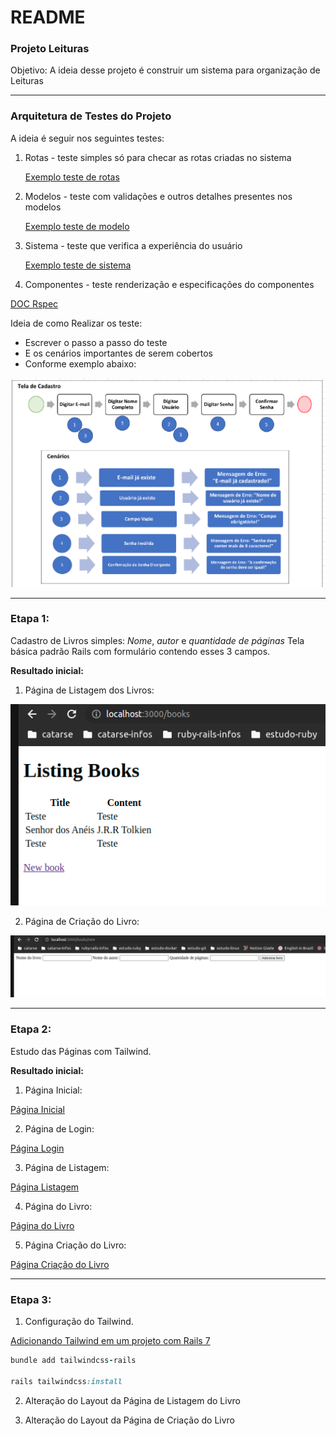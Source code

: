 # README

### Projeto Leituras

Objetivo: A ideia desse projeto é construir um sistema para organização de Leituras

___

### Arquitetura de Testes do Projeto
A ideia é seguir nos seguintes testes:
  1. Rotas - teste simples só para checar as rotas criadas no sistema

     [Exemplo teste de rotas](https://dev.to/xandekk/testando-routes-em-rspec-rails-cbj)

  2. Modelos - teste com validações e outros detalhes presentes nos modelos

     [Exemplo teste de modelo](https://semaphoreci.com/community/tutorials/how-to-test-rails-models-with-rspec)

  3. Sistema - teste que verifica a experiência do usuário

     [Exemplo teste de sistema](https://rubyyagi.com/intro-rspec-capybara-testing/)

  4. Componentes - teste renderização e especificações do componentes

  [DOC Rspec](https://rspec.info/documentation/3.6/rspec-expectations/RSpec.html)


Ideia de como Realizar os teste:

* Escrever o passo a passo do teste
* E os cenários importantes de serem cobertos
* Conforme exemplo abaixo:

![Alt text](readme_images/scenario_test.png)


____

### Etapa 1:
Cadastro de Livros simples: *Nome*, *autor* e *quantidade de páginas*
Tela básica padrão Rails com formulário contendo esses 3 campos.

**Resultado inicial:**

  1. Página de Listagem dos Livros:

  ![books](readme_images/first_step/books.png)

  2. Página de Criação do Livro:

  ![new_book](readme_images/first_step/new_book.png)

___
### Etapa 2:
Estudo das Páginas com Tailwind.

**Resultado inicial:**

  1. Página Inicial:

  [Página Inicial](https://play.tailwindcss.com/w4ZhfAZFoP)

  2. Página de Login:

  [Página Login](https://play.tailwindcss.com/MMwQGl7zY5)

  3. Página de Listagem:

  [Página Listagem](https://play.tailwindcss.com/D9GU9GhrLd)

  4. Página do Livro:

  [Página do Livro](https://play.tailwindcss.com/3WFYKMOTPq)

  5. Página Criação do Livro:

  [Página Criação do Livro](https://play.tailwindcss.com/tKfmkQt5R9)

___
### Etapa 3:
1. Configuração do Tailwind.

[Adicionando Tailwind em um projeto com Rails 7](https://dev.to/dnovais/adicionando-tailwind-em-um-projeto-com-rails-7-1hjo)

```ruby
bundle add tailwindcss-rails

rails tailwindcss:install
```

2. Alteração do Layout da Página de Listagem do Livro

3. Alteração do Layout da Página de Criação do Livro
